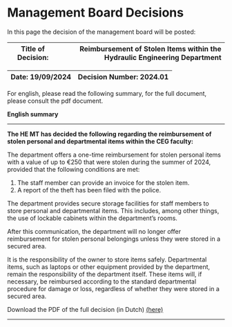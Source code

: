 # Management Board Decisions 

In this page the decision of the management board will be posted:

|**Title of Decision:**| Reimbursement of Stolen Items within the Hydraulic Engineering Department |
|:----------------:|----------------:|

| Date: 19/09/2024 | Decision Number: 2024.01 |
|:----------------:|:-------------------------:|

For english, please read the following summary, for the full document, please consult the pdf document. 


**English summary**
_______________________
**The HE MT has decided the following regarding the reimbursement of stolen personal and departmental items within the CEG faculty:**

The department offers a one-time reimbursement for stolen personal items with a value of up to €250 that were stolen during the summer of 2024, provided that the following conditions are met:

1. The staff member can provide an invoice for the stolen item.
2. A report of the theft has been filed with the police.
   
The department provides secure storage facilities for staff members to store personal and departmental items. This includes, among other things, the use of lockable cabinets within the department’s rooms.

After this communication, the department will no longer offer reimbursement for stolen personal belongings unless they were stored in a secured area. 

It is the responsibility of the owner to store items safely.
Departmental items, such as laptops or other equipment provided by the department, remain the responsibility of the department itself. These items will, if necessary, be reimbursed according to the standard departmental procedure for damage or loss, regardless of whether they were stored in a secured area.

Download the PDF of the full decision (in Dutch) [(here)](MT_Decision_HE.pdf) 
 
-----------------------------------------------------------------------------------------------------

